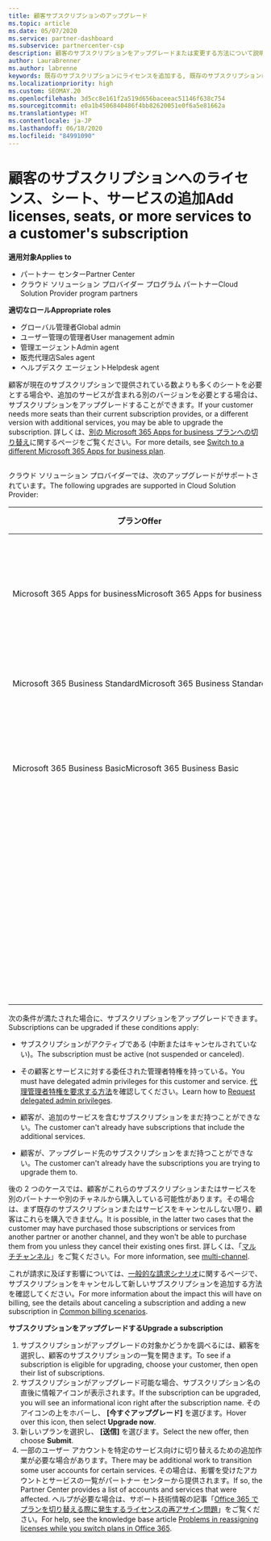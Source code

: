 ```yaml
---
title: 顧客サブスクリプションのアップグレード
ms.topic: article
ms.date: 05/07/2020
ms.service: partner-dashboard
ms.subservice: partnercenter-csp
description: 顧客のサブスクリプションをアップグレードまたは変更する方法について説明します。 ライセンスやシートを追加したり、より多くのサービスを含む別のバージョンに移行したりします。
author: LauraBrenner
ms.author: labrenne
keywords: 既存のサブスクリプションにライセンスを追加する, 既存のサブスクリプションにシートを追加する, サブスクリプションを変更する, サブスクリプションの変更, 顧客のライセンスを追加購入する
ms.localizationpriority: high
ms.custom: SEOMAY.20
ms.openlocfilehash: 3d5cc8e161f2a519d656baceeac51146f638c754
ms.sourcegitcommit: e0a1b4506840486f4bb82620051e0f6a5e81662a
ms.translationtype: HT
ms.contentlocale: ja-JP
ms.lasthandoff: 06/18/2020
ms.locfileid: "84991090"
---
```

# <a name="add-licenses-seats-or-more-services-to-a-customers-subscription"></a><span data-ttu-id="3fd30-105">顧客のサブスクリプションへのライセンス、シート、サービスの追加</span><span class="sxs-lookup"><span data-stu-id="3fd30-105">Add licenses, seats, or more services to a customer's subscription</span></span>

<span data-ttu-id="3fd30-106">**適用対象**</span><span class="sxs-lookup"><span data-stu-id="3fd30-106">**Applies to**</span></span>

- <span data-ttu-id="3fd30-107">パートナー センター</span><span class="sxs-lookup"><span data-stu-id="3fd30-107">Partner Center</span></span>
- <span data-ttu-id="3fd30-108">クラウド ソリューション プロバイダー プログラム パートナー</span><span class="sxs-lookup"><span data-stu-id="3fd30-108">Cloud Solution Provider program partners</span></span>

<span data-ttu-id="3fd30-109">**適切なロール**</span><span class="sxs-lookup"><span data-stu-id="3fd30-109">**Appropriate roles**</span></span>

- <span data-ttu-id="3fd30-110">グローバル管理者</span><span class="sxs-lookup"><span data-stu-id="3fd30-110">Global admin</span></span>
- <span data-ttu-id="3fd30-111">ユーザー管理の管理者</span><span class="sxs-lookup"><span data-stu-id="3fd30-111">User management admin</span></span>
- <span data-ttu-id="3fd30-112">管理エージェント</span><span class="sxs-lookup"><span data-stu-id="3fd30-112">Admin agent</span></span>
- <span data-ttu-id="3fd30-113">販売代理店</span><span class="sxs-lookup"><span data-stu-id="3fd30-113">Sales agent</span></span>
- <span data-ttu-id="3fd30-114">ヘルプデスク エージェント</span><span class="sxs-lookup"><span data-stu-id="3fd30-114">Helpdesk agent</span></span>

<span data-ttu-id="3fd30-115">顧客が現在のサブスクリプションで提供されている数よりも多くのシートを必要とする場合や、追加のサービスが含まれる別のバージョンを必要とする場合は、サブスクリプションをアップグレードすることができます。</span><span class="sxs-lookup"><span data-stu-id="3fd30-115">If your customer needs more seats than their current subscription provides, or a different version with additional services, you may be able to upgrade the subscription.</span></span> <span data-ttu-id="3fd30-116">詳しくは、[別の Microsoft 365 Apps for business プランへの切り替え](https://go.microsoft.com/fwlink/p/?LinkId=723577)に関するページをご覧ください。</span><span class="sxs-lookup"><span data-stu-id="3fd30-116">For more details, see [Switch to a different Microsoft 365 Apps for business plan](https://go.microsoft.com/fwlink/p/?LinkId=723577).</span></span>

## <a href="" id="upgradesubscription"></a>


<span data-ttu-id="3fd30-117">クラウド ソリューション プロバイダーでは、次のアップグレードがサポートされています。</span><span class="sxs-lookup"><span data-stu-id="3fd30-117">The following upgrades are supported in Cloud Solution Provider:</span></span>

<table>
<colgroup>
<col width="50%" />
<col width="50%" />
</colgroup>
<thead>
<tr class="header">
<th><span data-ttu-id="3fd30-118">プラン</span><span class="sxs-lookup"><span data-stu-id="3fd30-118">Offer</span></span></th>
<th><span data-ttu-id="3fd30-119">可能なアップグレード</span><span class="sxs-lookup"><span data-stu-id="3fd30-119">Possible upgrades</span></span></th>
</tr>
</thead>
<tbody>
<tr class="odd">
<td><span data-ttu-id="3fd30-120">Microsoft 365 Apps for business</span><span class="sxs-lookup"><span data-stu-id="3fd30-120">Microsoft 365 Apps for business</span></span></td>
<td><ul>
<li><span data-ttu-id="3fd30-121">Microsoft 365 Business Premium¹</span><span class="sxs-lookup"><span data-stu-id="3fd30-121">Microsoft 365 Business Premium¹</span></span></li>
<li><span data-ttu-id="3fd30-122">Microsoft 365 Apps for enterprise</span><span class="sxs-lookup"><span data-stu-id="3fd30-122">Microsoft 365 Apps for enterprise</span></span></li>
<li><span data-ttu-id="3fd30-123">Office 365 Enterprise E3</span><span class="sxs-lookup"><span data-stu-id="3fd30-123">Office 365 Enterprise E3</span></span></li>
<li><span data-ttu-id="3fd30-124">Office 365 Enterprise E5</span><span class="sxs-lookup"><span data-stu-id="3fd30-124">Office 365 Enterprise E5</span></span></li>
</ul></td>
</tr>
<tr class="even">
<td><span data-ttu-id="3fd30-125">Microsoft 365 Business Standard</span><span class="sxs-lookup"><span data-stu-id="3fd30-125">Microsoft 365 Business Standard</span></span></td>
<td><ul>
<li><span data-ttu-id="3fd30-126">Office 365 Enterprise E3</span><span class="sxs-lookup"><span data-stu-id="3fd30-126">Office 365 Enterprise E3</span></span></li>
<li><span data-ttu-id="3fd30-127">Office 365 Enterprise E5</span><span class="sxs-lookup"><span data-stu-id="3fd30-127">Office 365 Enterprise E5</span></span></li>
</ul></td>
</tr>
<tr class="odd">
<td><span data-ttu-id="3fd30-128">Microsoft 365 Business Basic</span><span class="sxs-lookup"><span data-stu-id="3fd30-128">Microsoft 365 Business Basic</span></span></td>
<td><ul>
<li><span data-ttu-id="3fd30-129">Microsoft 365 Business Standard¹</span><span class="sxs-lookup"><span data-stu-id="3fd30-129">Microsoft 365 Business Standard¹</span></span></li>
<li><span data-ttu-id="3fd30-130">Office 365 Enterprise E1</span><span class="sxs-lookup"><span data-stu-id="3fd30-130">Office 365 Enterprise E1</span></span></li>
<li><span data-ttu-id="3fd30-131">Office 365 Enterprise E3</span><span class="sxs-lookup"><span data-stu-id="3fd30-131">Office 365 Enterprise E3</span></span></li>
<li><span data-ttu-id="3fd30-132">Office 365 Enterprise E5</span><span class="sxs-lookup"><span data-stu-id="3fd30-132">Office 365 Enterprise E5</span></span></li>
</ul></td>
</tr>
<tr class="even">
<td></td>
<td><p><span data-ttu-id="3fd30-133">¹ Microsoft 365 Apps for business India および Microsoft 365 Business Basic India は、Microsoft 365 Business Standard India にアップグレードできますが、Microsoft 365 Business Standard にはできません。</span><span class="sxs-lookup"><span data-stu-id="3fd30-133">¹ Microsoft 365 Apps for business India and Microsoft 365 Business Basic India can be upgraded to Microsoft 365 Business Standard India, not to Microsoft 365 Business Standard.</span></span></p></td>
</tr>
</tbody>
</table>

<span data-ttu-id="3fd30-134">次の条件が満たされた場合に、サブスクリプションをアップグレードできます。</span><span class="sxs-lookup"><span data-stu-id="3fd30-134">Subscriptions can be upgraded if these conditions apply:</span></span>

-   <span data-ttu-id="3fd30-135">サブスクリプションがアクティブである (中断またはキャンセルされていない)。</span><span class="sxs-lookup"><span data-stu-id="3fd30-135">The subscription must be active (not suspended or canceled).</span></span>

-   <span data-ttu-id="3fd30-136">その顧客とサービスに対する委任された管理者特権を持っている。</span><span class="sxs-lookup"><span data-stu-id="3fd30-136">You must have delegated admin privileges for this customer and service.</span></span> <span data-ttu-id="3fd30-137">[代理管理者特権を要求する方法](request-a-relationship-with-a-customer.md)を確認してください。</span><span class="sxs-lookup"><span data-stu-id="3fd30-137">Learn how to [Request delegated admin privileges](request-a-relationship-with-a-customer.md).</span></span>

-   <span data-ttu-id="3fd30-138">顧客が、追加のサービスを含むサブスクリプションをまだ持つことができない。</span><span class="sxs-lookup"><span data-stu-id="3fd30-138">The customer can't already have subscriptions that include the additional services.</span></span>

-   <span data-ttu-id="3fd30-139">顧客が、アップグレード先のサブスクリプションをまだ持つことができない。</span><span class="sxs-lookup"><span data-stu-id="3fd30-139">The customer can't already have the subscriptions you are trying to upgrade them to.</span></span>

<span data-ttu-id="3fd30-140">後の 2 つのケースでは、顧客がこれらのサブスクリプションまたはサービスを別のパートナーや別のチャネルから購入している可能性があります。その場合は、まず既存のサブスクリプションまたはサービスをキャンセルしない限り、顧客はこれらを購入できません。</span><span class="sxs-lookup"><span data-stu-id="3fd30-140">It is possible, in the latter two cases that the customer may have purchased those subscriptions or services from another partner or another channel, and they won't be able to purchase them from you unless they cancel their existing ones first.</span></span> <span data-ttu-id="3fd30-141">詳しくは、「[マルチチャンネル](multichannel.md)」をご覧ください。</span><span class="sxs-lookup"><span data-stu-id="3fd30-141">For more information, see [multi-channel](multichannel.md).</span></span>

<span data-ttu-id="3fd30-142">これが請求に及ぼす影響については、[一般的な請求シナリオ](common-billing-scenarios.md)に関するページで、サブスクリプションをキャンセルして新しいサブスクリプションを追加する方法を確認してください。</span><span class="sxs-lookup"><span data-stu-id="3fd30-142">For more information about the impact this will have on billing, see the details about canceling a subscription and adding a new subscription in [Common billing scenarios](common-billing-scenarios.md).</span></span>

<span data-ttu-id="3fd30-143">**サブスクリプションをアップグレードする**</span><span class="sxs-lookup"><span data-stu-id="3fd30-143">**Upgrade a subscription**</span></span>

1.  <span data-ttu-id="3fd30-144">サブスクリプションがアップグレードの対象かどうかを調べるには、顧客を選択し、顧客のサブスクリプションの一覧を開きます。</span><span class="sxs-lookup"><span data-stu-id="3fd30-144">To see if a subscription is eligible for upgrading, choose your customer, then open their list of subscriptions.</span></span>
2.  <span data-ttu-id="3fd30-145">サブスクリプションがアップグレード可能な場合、サブスクリプション名の直後に情報アイコンが表示されます。</span><span class="sxs-lookup"><span data-stu-id="3fd30-145">If the subscription can be upgraded, you will see an informational icon right after the subscription name.</span></span> <span data-ttu-id="3fd30-146">そのアイコンの上をホバーし、 **[今すぐアップグレード]** を選びます。</span><span class="sxs-lookup"><span data-stu-id="3fd30-146">Hover over this icon, then select **Upgrade now**.</span></span>
3.  <span data-ttu-id="3fd30-147">新しいプランを選択し、 **[送信]** を選びます。</span><span class="sxs-lookup"><span data-stu-id="3fd30-147">Select the new offer, then choose **Submit**.</span></span>
4.  <span data-ttu-id="3fd30-148">一部のユーザー アカウントを特定のサービス向けに切り替えるための追加作業が必要な場合があります。</span><span class="sxs-lookup"><span data-stu-id="3fd30-148">There may be additional work to transition some user accounts for certain services.</span></span> <span data-ttu-id="3fd30-149">その場合は、影響を受けたアカウントとサービスの一覧がパートナー センターから提供されます。</span><span class="sxs-lookup"><span data-stu-id="3fd30-149">If so, the Partner Center provides a list of accounts and services that were affected.</span></span> <span data-ttu-id="3fd30-150">ヘルプが必要な場合は、サポート技術情報の記事「[Office 365 でプランを切り替える際に発生するライセンスの再アサイン問題](https://go.microsoft.com/fwlink/p/?LinkId=723576)」をご覧ください。</span><span class="sxs-lookup"><span data-stu-id="3fd30-150">For help, see the knowledge base article [Problems in reassigning licenses while you switch plans in Office 365](https://go.microsoft.com/fwlink/p/?LinkId=723576).</span></span>

 

 



